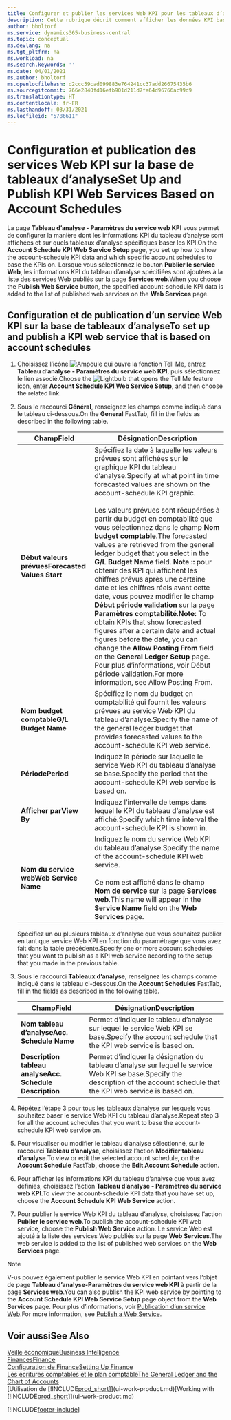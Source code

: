```yaml
---
title: Configurer et publier les services Web KPI pour les tableaux d’analyse | Microsoft Docs
description: Cette rubrique décrit comment afficher les données KPI basées sur des tableaux d’analyse spécifiques.
author: bholtorf
ms.service: dynamics365-business-central
ms.topic: conceptual
ms.devlang: na
ms.tgt_pltfrm: na
ms.workload: na
ms.search.keywords: ''
ms.date: 04/01/2021
ms.author: bholtorf
ms.openlocfilehash: d2ccc59cad099883e764241cc37add26675435b6
ms.sourcegitcommit: 766e2840fd16efb901d211d7fa64d96766ac99d9
ms.translationtype: HT
ms.contentlocale: fr-FR
ms.lasthandoff: 03/31/2021
ms.locfileid: "5786611"
---
```

# <a name="set-up-and-publish-kpi-web-services-based-on-account-schedules"></a><span data-ttu-id="f7f76-103">Configuration et publication des services Web KPI sur la base de tableaux d’analyse</span><span class="sxs-lookup"><span data-stu-id="f7f76-103">Set Up and Publish KPI Web Services Based on Account Schedules</span></span>
<span data-ttu-id="f7f76-104">La page **Tableau d’analyse - Paramètres du service web KPI** vous permet de configurer la manière dont les informations KPI du tableau d’analyse sont affichées et sur quels tableaux d’analyse spécifiques baser les KPI.</span><span class="sxs-lookup"><span data-stu-id="f7f76-104">On the **Account Schedule KPI Web Service Setup** page, you set up how to show the account-schedule KPI data and which specific account schedules to base the KPIs on.</span></span> <span data-ttu-id="f7f76-105">Lorsque vous sélectionnez le bouton **Publier le service Web**, les informations KPI du tableau d’analyse spécifiées sont ajoutées à la liste des services Web publiés sur la page **Services web**.</span><span class="sxs-lookup"><span data-stu-id="f7f76-105">When you choose the **Publish Web Service** button, the specified account-schedule KPI data is added to the list of published web services on the **Web Services** page.</span></span>  

## <a name="to-set-up-and-publish-a-kpi-web-service-that-is-based-on-account-schedules"></a><span data-ttu-id="f7f76-106">Configuration et de publication d’un service Web KPI sur la base de tableaux d’analyse</span><span class="sxs-lookup"><span data-stu-id="f7f76-106">To set up and publish a KPI web service that is based on account schedules</span></span>  
1.  <span data-ttu-id="f7f76-107">Choisissez l’icône ![Ampoule qui ouvre la fonction Tell Me](media/ui-search/search_small.png "Dites-moi ce que vous voulez faire"), entrez **Tableau d’analyse - Paramètres du service web KPI**, puis sélectionnez le lien associé.</span><span class="sxs-lookup"><span data-stu-id="f7f76-107">Choose the ![Lightbulb that opens the Tell Me feature](media/ui-search/search_small.png "Tell me what you want to do") icon, enter **Account Schedule KPI Web Service Setup**, and then choose the related link.</span></span>  
2.  <span data-ttu-id="f7f76-108">Sous le raccourci **Général**, renseignez les champs comme indiqué dans le tableau ci-dessous.</span><span class="sxs-lookup"><span data-stu-id="f7f76-108">On the **General** FastTab, fill in the fields as described in the following table.</span></span>  

    |<span data-ttu-id="f7f76-109">Champ</span><span class="sxs-lookup"><span data-stu-id="f7f76-109">Field</span></span>|<span data-ttu-id="f7f76-110">Désignation</span><span class="sxs-lookup"><span data-stu-id="f7f76-110">Description</span></span>|  
    |---------------------------------|---------------------------------------|  
    |<span data-ttu-id="f7f76-111">**Début valeurs prévues**</span><span class="sxs-lookup"><span data-stu-id="f7f76-111">**Forecasted Values Start**</span></span>|<span data-ttu-id="f7f76-112">Spécifiez la date à laquelle les valeurs prévues sont affichées sur le graphique KPI du tableau d’analyse.</span><span class="sxs-lookup"><span data-stu-id="f7f76-112">Specify at what point in time forecasted values are shown on the account-schedule KPI graphic.</span></span><br /><br /> <span data-ttu-id="f7f76-113">Les valeurs prévues sont récupérées à partir du budget en comptabilité que vous sélectionnez dans le champ **Nom budget comptable**.</span><span class="sxs-lookup"><span data-stu-id="f7f76-113">The forecasted values are retrieved from the general ledger budget that you select in the **G/L Budget Name** field.</span></span> <span data-ttu-id="f7f76-114">**Note ::** pour obtenir des KPI qui affichent les chiffres prévus après une certaine date et les chiffres réels avant cette date, vous pouvez modifier le champ **Début période validation** sur la page **Paramètres comptabilité**.</span><span class="sxs-lookup"><span data-stu-id="f7f76-114">**Note:**  To obtain KPIs that show forecasted figures after a certain date and actual figures before the date, you can change the **Allow Posting From** field on the **General Ledger Setup** page.</span></span> <span data-ttu-id="f7f76-115">Pour plus d’informations, voir Début période validation.</span><span class="sxs-lookup"><span data-stu-id="f7f76-115">For more information, see Allow Posting From.</span></span>|  
    |<span data-ttu-id="f7f76-116">**Nom budget comptable**</span><span class="sxs-lookup"><span data-stu-id="f7f76-116">**G/L Budget Name**</span></span>|<span data-ttu-id="f7f76-117">Spécifiez le nom du budget en comptabilité qui fournit les valeurs prévues au service Web KPI du tableau d’analyse.</span><span class="sxs-lookup"><span data-stu-id="f7f76-117">Specify the name of the general ledger budget that provides forecasted values to the account-schedule KPI web service.</span></span>|  
    |<span data-ttu-id="f7f76-118">**Période**</span><span class="sxs-lookup"><span data-stu-id="f7f76-118">**Period**</span></span>|<span data-ttu-id="f7f76-119">Indiquez la période sur laquelle le service Web KPI du tableau d’analyse se base.</span><span class="sxs-lookup"><span data-stu-id="f7f76-119">Specify the period that the account-schedule KPI web service is based on.</span></span>|  
    |<span data-ttu-id="f7f76-120">**Afficher par**</span><span class="sxs-lookup"><span data-stu-id="f7f76-120">**View By**</span></span>|<span data-ttu-id="f7f76-121">Indiquez l’intervalle de temps dans lequel le KPI du tableau d’analyse est affiché.</span><span class="sxs-lookup"><span data-stu-id="f7f76-121">Specify which time interval the account-schedule KPI is shown in.</span></span>|  
    |<span data-ttu-id="f7f76-122">**Nom du service web**</span><span class="sxs-lookup"><span data-stu-id="f7f76-122">**Web Service Name**</span></span>|<span data-ttu-id="f7f76-123">Indiquez le nom du service Web KPI du tableau d’analyse.</span><span class="sxs-lookup"><span data-stu-id="f7f76-123">Specify the name of the account-schedule KPI web service.</span></span><br /><br /> <span data-ttu-id="f7f76-124">Ce nom est affiché dans le champ **Nom de service** sur la page **Services web**.</span><span class="sxs-lookup"><span data-stu-id="f7f76-124">This name will appear in the **Service Name** field on the **Web Services** page.</span></span>|  

    <span data-ttu-id="f7f76-125">Spécifiez un ou plusieurs tableaux d’analyse que vous souhaitez publier en tant que service Web KPI en fonction du paramétrage que vous avez fait dans la table précédente.</span><span class="sxs-lookup"><span data-stu-id="f7f76-125">Specify one or more account schedules that you want to publish as a KPI web service according to the setup that you made in the previous table.</span></span>  

3.  <span data-ttu-id="f7f76-126">Sous le raccourci **Tableaux d’analyse**, renseignez les champs comme indiqué dans le tableau ci-dessous.</span><span class="sxs-lookup"><span data-stu-id="f7f76-126">On the **Account Schedules** FastTab, fill in the fields as described in the following table.</span></span>  

    |<span data-ttu-id="f7f76-127">Champ</span><span class="sxs-lookup"><span data-stu-id="f7f76-127">Field</span></span>|<span data-ttu-id="f7f76-128">Désignation</span><span class="sxs-lookup"><span data-stu-id="f7f76-128">Description</span></span>|  
    |---------------------------------|---------------------------------------|  
    |<span data-ttu-id="f7f76-129">**Nom tableau d’analyse**</span><span class="sxs-lookup"><span data-stu-id="f7f76-129">**Acc. Schedule Name**</span></span>|<span data-ttu-id="f7f76-130">Permet d’indiquer le tableau d’analyse sur lequel le service Web KPI se base.</span><span class="sxs-lookup"><span data-stu-id="f7f76-130">Specify the account schedule that the KPI web service is based on.</span></span>|  
    |<span data-ttu-id="f7f76-131">**Description tableau analyse**</span><span class="sxs-lookup"><span data-stu-id="f7f76-131">**Acc. Schedule Description**</span></span>|<span data-ttu-id="f7f76-132">Permet d’indiquer la désignation du tableau d’analyse sur lequel le service Web KPI se base.</span><span class="sxs-lookup"><span data-stu-id="f7f76-132">Specify the description of the account schedule that the KPI web service is based on.</span></span>|  

4.  <span data-ttu-id="f7f76-133">Répétez l’étape 3 pour tous les tableaux d’analyse sur lesquels vous souhaitez baser le service Web KPI du tableau d’analyse.</span><span class="sxs-lookup"><span data-stu-id="f7f76-133">Repeat step 3 for all the account schedules that you want to base the account-schedule KPI web service on.</span></span>  
5.  <span data-ttu-id="f7f76-134">Pour visualiser ou modifier le tableau d’analyse sélectionné, sur le raccourci **Tableau d’analyse**, choisissez l’action **Modifier tableau d’analyse**.</span><span class="sxs-lookup"><span data-stu-id="f7f76-134">To view or edit the selected account schedule, on the **Account Schedule** FastTab, choose the **Edit Account Schedule** action.</span></span>  
6.  <span data-ttu-id="f7f76-135">Pour afficher les informations KPI du tableau d’analyse que vous avez définies, choisissez l’action **Tableau d’analyse - Paramètres du service web KPI**.</span><span class="sxs-lookup"><span data-stu-id="f7f76-135">To view the account-schedule KPI data that you have set up, choose the **Account Schedule KPI Web Service** action.</span></span>  
7.  <span data-ttu-id="f7f76-136">Pour publier le service Web KPI du tableau d’analyse, choisissez l’action **Publier le service web**.</span><span class="sxs-lookup"><span data-stu-id="f7f76-136">To publish the account-schedule KPI web service, choose the **Publish Web Service** action.</span></span> <span data-ttu-id="f7f76-137">Le service Web est ajouté à la liste des services Web publiés sur la page **Web Services**.</span><span class="sxs-lookup"><span data-stu-id="f7f76-137">The web service is added to the list of published web services on the **Web Services** page.</span></span>  

> [!NOTE]  
>  <span data-ttu-id="f7f76-138">V-us pouvez également publier le service Web KPI en pointant vers l’objet de page **Tableau d’analyse-Paramètres du service web KPI** à partir de la page **Services web**.</span><span class="sxs-lookup"><span data-stu-id="f7f76-138">You can also publish the KPI web service by pointing to the **Account Schedule KPI Web Service Setup** page object from the **Web Services** page.</span></span> <span data-ttu-id="f7f76-139">Pour plus d’informations, voir [Publication d’un service Web](across-how-publish-web-service.md).</span><span class="sxs-lookup"><span data-stu-id="f7f76-139">For more information, see [Publish a Web Service](across-how-publish-web-service.md).</span></span>  

## <a name="see-also"></a><span data-ttu-id="f7f76-140">Voir aussi</span><span class="sxs-lookup"><span data-stu-id="f7f76-140">See Also</span></span>  
[<span data-ttu-id="f7f76-141">Veille économique</span><span class="sxs-lookup"><span data-stu-id="f7f76-141">Business Intelligence</span></span>](bi.md)  
[<span data-ttu-id="f7f76-142">Finances</span><span class="sxs-lookup"><span data-stu-id="f7f76-142">Finance</span></span>](finance.md)  
[<span data-ttu-id="f7f76-143">Configuration de Finance</span><span class="sxs-lookup"><span data-stu-id="f7f76-143">Setting Up Finance</span></span>](finance-setup-finance.md)  
[<span data-ttu-id="f7f76-144">Les écritures comptables et le plan comptable</span><span class="sxs-lookup"><span data-stu-id="f7f76-144">The General Ledger and the Chart of Accounts</span></span>](finance-general-ledger.md)  
<span data-ttu-id="f7f76-145">[Utilisation de [!INCLUDE[prod_short](includes/prod_short.md)]](ui-work-product.md)</span><span class="sxs-lookup"><span data-stu-id="f7f76-145">[Working with [!INCLUDE[prod_short](includes/prod_short.md)]](ui-work-product.md)</span></span>


[!INCLUDE[footer-include](includes/footer-banner.md)]